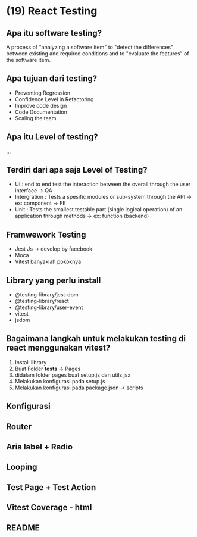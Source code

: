 # (19) React Testing 

## Apa itu software testing?
A process of "analyzing a software item" to "detect the differences" between existing and required conditions and to "evaluate the features" of the software item.

## Apa tujuan dari testing?
- Preventing Regression
- Confidence Level in Refactoring
- Improve code design
- Code Documentation
- Scaling the team

## Apa itu Level of testing? 
...

## Terdiri dari apa saja Level of Testing?
- UI : end to end test the interaction between the overall through the user interface -> QA
- Intergration : Tests a spesific modules or sub-system through the API -> ex: component -> FE
- Unit : Tests the smallest testable part (single logical operation) of an application through methods -> ex: function (backend)

## Framwework Testing
- Jest Js -> develop by facebook
- Moca
- Vitest
banyaklah pokoknya 

## Library yang perlu install
- @testing-library/jest-dom 
- @testing-library/react
- @testing-library/user-event
- vitest
- jsdom

## Bagaimana langkah untuk melakukan testing di react menggunakan vitest?
1. Install library
2. Buat Folder __tests__ -> Pages
3. didalam folder pages buat setup.js dan utils.jsx
4. Melakukan konfigurasi pada setup.js
5. Melakukan konfigurasi pada package.json -> scripts



## Konfigurasi
## Router
## Aria label + Radio
## Looping
## Test Page + Test Action
## Vitest Coverage - html
## README
